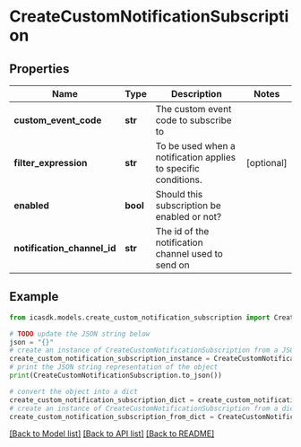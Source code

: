 # CreateCustomNotificationSubscription


## Properties

Name | Type | Description | Notes
------------ | ------------- | ------------- | -------------
**custom_event_code** | **str** | The custom event code to subscribe to | 
**filter_expression** | **str** | To be used when a notification applies to specific conditions. | [optional] 
**enabled** | **bool** | Should this subscription be enabled or not? | 
**notification_channel_id** | **str** | The id of the notification channel used to send on | 

## Example

```python
from icasdk.models.create_custom_notification_subscription import CreateCustomNotificationSubscription

# TODO update the JSON string below
json = "{}"
# create an instance of CreateCustomNotificationSubscription from a JSON string
create_custom_notification_subscription_instance = CreateCustomNotificationSubscription.from_json(json)
# print the JSON string representation of the object
print(CreateCustomNotificationSubscription.to_json())

# convert the object into a dict
create_custom_notification_subscription_dict = create_custom_notification_subscription_instance.to_dict()
# create an instance of CreateCustomNotificationSubscription from a dict
create_custom_notification_subscription_from_dict = CreateCustomNotificationSubscription.from_dict(create_custom_notification_subscription_dict)
```
[[Back to Model list]](../README.md#documentation-for-models) [[Back to API list]](../README.md#documentation-for-api-endpoints) [[Back to README]](../README.md)


